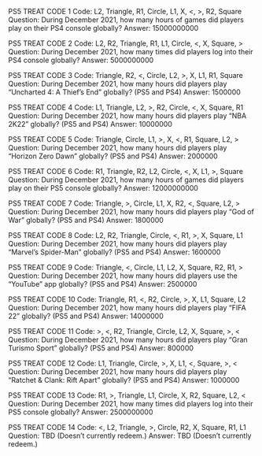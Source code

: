 PS5 TREAT CODE 1
Code: L2, Triangle, R1, Circle, L1, X, <, >, R2, Square
Question: During December 2021, how many hours of games did players play on their PS4 console globally?
Answer: 15000000000

PS5 TREAT CODE 2
Code: L2, R2, Triangle, R1, L1, Circle, <, X, Square, >
Question: During December 2021, how many times did players log into their PS4 console globally?
Answer: 5000000000

PS5 TREAT CODE 3
Code: Triangle, R2, <, Circle, L2, >, X, L1, R1, Square
Question: During December 2021, how many hours did players play “Uncharted 4: A Thief’s End” globally? (PS5 and PS4)
Answer: 1500000

PS5 TREAT CODE 4
Code: L1, Triangle, L2,  >, R2, Circle, <, X, Square, R1
Question: During December 2021, how many hours did players play “NBA 2K22” globally? (PS5 and PS4)
Answer: 10000000

PS5 TREAT CODE 5
Code: Triangle, Circle, L1, >, X, <, R1, Square, L2, >
Question: During December 2021, how many hours did players play “Horizon Zero Dawn” globally? (PS5 and PS4)
Answer: 2000000

PS5 TREAT CODE 6
Code: R1, Triangle, R2, L2, Circle, <, X, L1, >, Square
Question: During December 2021, how many hours of games did players play on their PS5 console globally?
Answer: 12000000000

PS5 TREAT CODE 7
Code: Triangle, >, Circle, L1, X, R2, <, Square, L2, >
Question: During December 2021, how many hours did players play “God of War” globally? (PS5 and PS4)
Answer: 1800000

PS5 TREAT CODE 8
Code: L2, R2, Triangle, Circle, <, R1, >, X, Square, L1
Question: During December 2021, how many hours did players play “Marvel’s Spider-Man” globally? (PS5 and PS4)
Answer: 1600000

PS5 TREAT CODE 9
Code: Triangle, <, Circle, L1, L2, X, Square, R2, R1, >
Question: During December 2021, how many hours did players use the “YouTube” app globally? (PS5 and PS4)
Answer: 2500000

PS5 TREAT CODE 10
Code: Triangle, R1, <, R2, Circle, >, X, L1, Square, L2
Question: During December 2021, how many hours did players play “FIFA 22” globally? (PS5 and PS4)
Answer: 14000000

PS5 TREAT CODE 11
Code: >, <, R2, Triangle, Circle, L2, X, Square, >, <
Question: During December 2021, how many hours did players play “Gran Turismo Sport” globally? (PS5 and PS4)
Answer: 800000

PS5 TREAT CODE 12
Code: L1, Triangle, Circle, >, X, L1, <, Square, >, <
Question: During December 2021, how many hours did players play “Ratchet & Clank: Rift Apart” globally? (PS5 and PS4)
Answer: 1000000

PS5 TREAT CODE 13
Code: R1, >, Triangle, L1, Circle, X, R2, Square, L2, <
Question: During December 2021, how many times did players log into their PS5 console globally?
Answer: 2500000000

PS5 TREAT CODE 14
Code: <, L2, Triangle, >, Circle, R2, X, Square, R1, L1
Question: TBD (Doesn’t currently redeem.)
Answer: TBD (Doesn’t currently redeem.)
